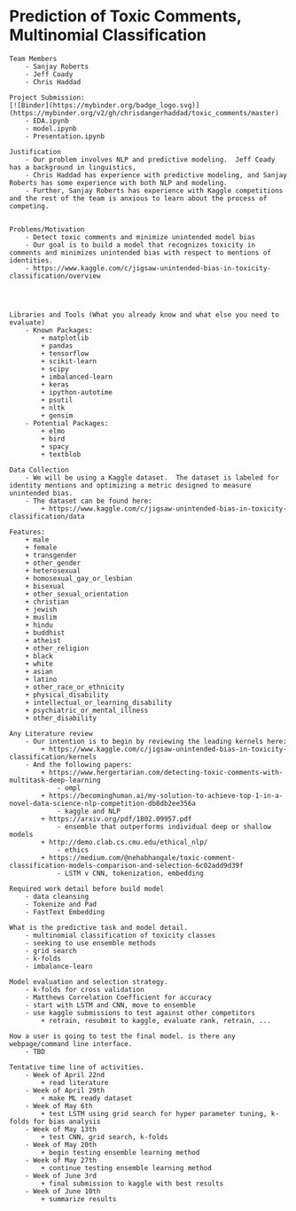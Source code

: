 # Prediction of Toxic Comments, Multinomial Classification


	Team Members
		- Sanjay Roberts 
		- Jeff Coady
		- Chris Haddad
	
	Project Submission:
	[![Binder](https://mybinder.org/badge_logo.svg)](https://mybinder.org/v2/gh/chrisdangerhaddad/toxic_comments/master)
		- EDA.ipynb
		- model.ipynb
		- Presentation.ipynb
	
	Justification	
		- Our problem involves NLP and predictive modeling.  Jeff Coady has a background in linguistics, 
		- Chris Haddad has experience with predictive modeling, and Sanjay Roberts has some experience with both NLP and modeling.
		- Further, Sanjay Roberts has experience with Kaggle competitions and the rest of the team is anxious to learn about the process of competing.
	
	
	Problems/Motivation
		- Detect toxic comments and minimize unintended model bias
		- Our goal is to build a model that recognizes toxicity in comments and minimizes unintended bias with respect to mentions of identities. 
		- https://www.kaggle.com/c/jigsaw-unintended-bias-in-toxicity-classification/overview
	
	
	
	
	Libraries and Tools (What you already know and what else you need to evaluate)
		- Known Packages:
			+ matplotlib
			+ pandas
			+ tensorflow
			+ scikit-learn
			+ scipy
			+ imbalanced-learn
			+ keras
			+ ipython-autotime
			+ psutil
			+ nltk
			+ gensim
		- Potential Packages:
			+ elmo
			+ bird
			+ spacy
			+ textblob
		
	Data Collection
		- We will be using a Kaggle dataset.  The dataset is labeled for identity mentions and optimizing a metric designed to measure unintended bias. 
		- The dataset can be found here:
			+ https://www.kaggle.com/c/jigsaw-unintended-bias-in-toxicity-classification/data
		
	Features:
		+ male
    	+ female
    	+ transgender
    	+ other_gender
    	+ heterosexual
    	+ homosexual_gay_or_lesbian
    	+ bisexual
    	+ other_sexual_orientation
    	+ christian
    	+ jewish
    	+ muslim
    	+ hindu
    	+ buddhist
    	+ atheist
    	+ other_religion
    	+ black
    	+ white
    	+ asian
    	+ latino
    	+ other_race_or_ethnicity
   		+ physical_disability
    	+ intellectual_or_learning_disability
    	+ psychiatric_or_mental_illness
    	+ other_disability
    	
	Any Literature review
		- Our intention is to begin by reviewing the leading kernels here:
			+ https://www.kaggle.com/c/jigsaw-unintended-bias-in-toxicity-classification/kernels
    	- And the following papers:
    		+ https://www.hergertarian.com/detecting-toxic-comments-with-multitask-deep-learning
    			- ompl
    		+ https://becominghuman.ai/my-solution-to-achieve-top-1-in-a-novel-data-science-nlp-competition-db8db2ee356a
    			- kaggle and NLP
			+ https://arxiv.org/pdf/1802.09957.pdf
				- ensemble that outperforms individual deep or shallow models
			+ http://demo.clab.cs.cmu.edu/ethical_nlp/
				- ethics 
			+ https://medium.com/@nehabhangale/toxic-comment-classification-models-comparison-and-selection-6c02add9d39f
				- LSTM v CNN, tokenization, embedding
			
	Required work detail before build model
		- data cleansing
		- Tokenize and Pad
		- FastText Embedding

	What is the predictive task and model detail.
		- multinomial classification of toxicity classes
		- seeking to use ensemble methods
		- grid search 
		- k-folds
		- imbalance-learn
		
	Model evaluation and selection strategy.
		- k-folds for cross validation
		- Matthews Correlation Coefficient for accuracy
		- start with LSTM and CNN, move to ensemble
		- use kaggle submissions to test against other competitors
			+ retrain, resubmit to kaggle, evaluate rank, retrain, ...

	How a user is going to test the final model. is there any webpage/command line interface.
		- TBD
	
	Tentative time line of activities.
		- Week of April 22nd
			+ read literature
		- Week of April 29th
			+ make ML ready dataset
		- Week of May 6th
			+ test LSTM using grid search for hyper parameter tuning, k-folds for bias analysis
		- Week of May 13th 
			+ test CNN, grid search, k-folds
		- Week of May 20th
			+ begin testing ensemble learning method
		- Week of May 27th
			+ continue testing ensemble learning method
		- Week of June 3rd
			+ final submission to kaggle with best results
		- Week of June 10th
			+ summarize results

    
